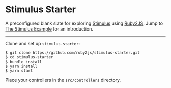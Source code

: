 # Stimulus Starter

A preconfigured blank slate for exploring
[Stimulus](https://github.com/hotwired/stimulus) using
[Ruby2JS](https://ruby2js.com/). Jump to [The Stimulus
Example](https://www.ruby2js.com/examples/stimulus) for an
introduction.

---

Clone and set up `stimulus-starter`:

```
$ git clone https://github.com/ruby2js/stimulus-starter.git
$ cd stimulus-starter
$ bundle install
$ yarn install
$ yarn start
```

Place your controllers in the `src/controllers` directory.
